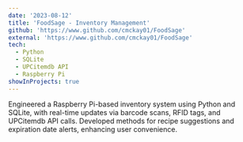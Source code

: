 ```yaml
---
date: '2023-08-12'
title: 'FoodSage - Inventory Management'
github: 'https://www.github.com/cmckay01/FoodSage'
external: 'https://www.github.com/cmckay01/FoodSage'
tech:
  - Python
  - SQLite
  - UPCitemdb API
  - Raspberry Pi
showInProjects: true
---
```


Engineered a Raspberry Pi-based inventory system using Python and SQLite, with real-time updates via barcode scans, RFID tags, and UPCitemdb API calls. Developed methods for recipe suggestions and expiration date alerts, enhancing user convenience.
